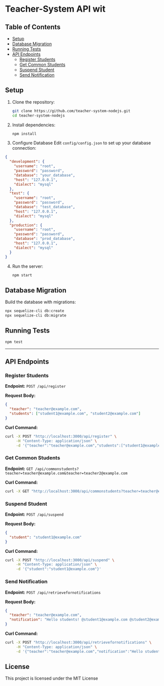 # Teacher-System API wit

## Table of Contents
- [Setup](#setup)
- [Database Migration](#database-migration)
- [Running Tests](#running-tests)
- [API Endpoints](#api-endpoints)
  - [Register Students](#register-students)
  - [Get Common Students](#get-common-students)
  - [Suspend Student](#suspend-student)
  - [Send Notification](#send-notification)

## Setup

1. Clone the repository:
   ```sh
   git clone https://github.com/teacher-system-nodejs.git
   cd teacher-system-nodejs
   ```
2. Install dependencies:
   ```sh
   npm install
   ```
3. Configure Database
Edit `config/config.json` to set up your database connection:
```json
{
  "development": {
    "username": "root",
    "password": "password",
    "database": "your_database",
    "host": "127.0.0.1",
    "dialect": "mysql"
  },
  "test": {
    "username": "root",
    "password": "password",
    "database": "test_database",
    "host": "127.0.0.1",
    "dialect": "mysql"
  },
  "production": {
    "username": "root",
    "password": "password",
    "database": "prod_database",
    "host": "127.0.0.1",
    "dialect": "mysql"
  }
}
```
4. Run the server:
   ```sh
   npm start
   ```

## Database Migration

Build the database with migrations:
```sh
npx sequelize-cli db:create  
npx sequelize-cli db:migrate
```

## Running Tests
```sh
npm test
```

---

## API Endpoints

### Register Students

**Endpoint:** `POST /api/register`

**Request Body:**
```json
{
  "teacher": "teacher@example.com",
  "students": ["student1@example.com", "student2@example.com"]
}
```

**Curl Command:**
```sh
curl -X POST "http://localhost:3000/api/register" \
     -H "Content-Type: application/json" \
     -d '{"teacher":"teacher@example.com","students":["student1@example.com","student2@example.com"]}'
```

### Get Common Students

**Endpoint:** `GET /api/commonstudents?teacher=teacher@example.com&teacher=teacher2@example.com`

**Curl Command:**
```sh
curl -X GET "http://localhost:3000/api/commonstudents?teacher=teacher@example.com&teacher=teacher1@example.com"
```

### Suspend Student

**Endpoint:** `POST /api/suspend`

**Request Body:**
```json
{
  "student": "student1@example.com"
}
```

**Curl Command:**
```sh
curl -X POST "http://localhost:3000/api/suspend" \
     -H "Content-Type: application/json" \
     -d '{"student":"student1@example.com"}'
```

### Send Notification

**Endpoint:** `POST /api/retrievefornotifications`

**Request Body:**
```json
{
  "teacher": "teacher@example.com",
  "notification": "Hello students! @student1@example.com @student2@example.com"
}
```

**Curl Command:**
```sh
curl -X POST "http://localhost:3000/api/retrievefornotifications" \
     -H "Content-Type: application/json" \
     -d '{"teacher":"teacher@example.com","notification":"Hello students! @student1@example.com @student2@example.com"}'
```


## License
This project is licensed under the MIT License

